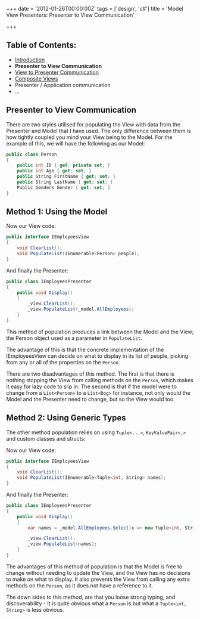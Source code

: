 +++
date = '2012-01-26T00:00:00Z'
tags = ['design', 'c#']
title = 'Model View Presenters: Presenter to View Communication'

+++

Table of Contents:
------------------
* [Introduction][1]
* **Presenter to View Communication**
* [View to Presenter Communication][2]
* [Composite Views][3]
* Presenter / Application communication
* ...


Presenter to View Communication
-------------------------------

There are two styles utilised for populating the View with data from the Presenter and Model that I have used.  The only difference between them is how tightly coupled you mind your View being to the Model.  For the example of this, we will have the following as our Model:

```csharp
public class Person
{
	public int ID { get; private set; }
	public int Age { get; set; }
	public String FirstName { get; set; }
	public String LastName { get; set; }
	Public Genders Gender { get; set; }
}
```

Method 1: Using the Model
---------------

Now our View code:

```csharp
public interface IEmployeesView
{
	void ClearList();
	void PopulateList(IEnumerable<Person> people);
}
```

And finally the Presenter:

```csharp
public class IEmployeesPresenter
{
	public void Display()
	{
		_view.ClearList();
		_view.PopulateList(_model.AllEmployees);
	}
}
```

This method of population produces a link between the Model and the View; the Person object used as a parameter in `PopulateList`.

The advantage of this is that the concrete implementation of the IEmployeesView can decide on what to display in its list of people, picking from any or all of the properties on the `Person`.

There are two disadvantages of this method.  The first is that there is nothing stopping the View from calling methods on the `Person`, which makes it easy for lazy code to slip in.  The second is that if the model were to change from a `List<Person>` to a `List<Dog>` for instance, not only would the Model and the Presenter need to change, but so the View would too.


Method 2: Using Generic Types
-----------------------------

The other method population relies on using `Tuple<...>`, `KeyValuePair<,>` and custom classes and structs:

Now our View code:

```csharp
public interface IEmployeesView
{
	void ClearList();
	void PopulateList(IEnumerable<Tuple<int, String> names);
}
```

And finally the Presenter:

```csharp
public class IEmployeesPresenter
{
	public void Display()
	{
		var names = _model.AllEmployees.Select(x => new Tuple<int, String>(x.ID, x.FirstName + " " + x.LastName));

		_view.ClearList();
		_view.PopulateList(names);
	}
}
```

The advantages of this method of population is that the Model is free to change without needing to update the View, and the View has no decisions to make on what to display.  It also prevents the View from calling any extra methods on the `Person`, as it does not have a reference to it.

The down sides to this method, are that you loose strong typing, and discoverability - It is quite obvious what a `Person` is but what a `Tuple<int, String>` is less obvious.

[1]: /model-view-presenter-introduction
[2]: /model-view-presenters-view-to-presenter-communication
[3]: /model-view-presenters-composite-views